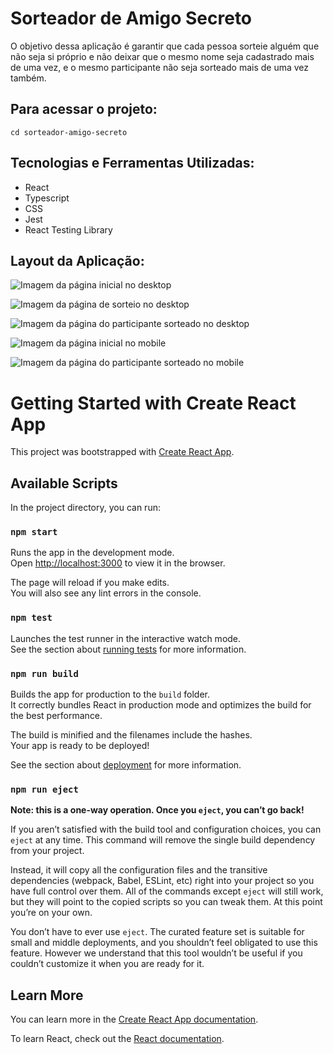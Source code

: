# Sorteador de Amigo Secreto

O objetivo dessa aplicação é garantir que cada pessoa sorteie alguém que não seja si próprio e não deixar que o mesmo nome seja cadastrado mais de uma vez, e o mesmo participante não seja sorteado mais de uma vez também.

## Para acessar o projeto:

````
cd sorteador-amigo-secreto
````
## Tecnologias e Ferramentas Utilizadas:

- React
- Typescript
- CSS
- Jest
- React Testing Library

## Layout da Aplicação:

![Imagem da página inicial no desktop](./src/assets/01.png)

![Imagem da página de sorteio no desktop](./src/assets/02.png)

![Imagem da página do participante sorteado no desktop](./src/assets/03.png)

![Imagem da página inicial no mobile](./src/assets/04.png)

![Imagem da página do participante sorteado no mobile](./src/assets/05.png)


# Getting Started with Create React App

This project was bootstrapped with [Create React App](https://github.com/facebook/create-react-app).

## Available Scripts

In the project directory, you can run:

### `npm start`

Runs the app in the development mode.\
Open [http://localhost:3000](http://localhost:3000) to view it in the browser.

The page will reload if you make edits.\
You will also see any lint errors in the console.

### `npm test`

Launches the test runner in the interactive watch mode.\
See the section about [running tests](https://facebook.github.io/create-react-app/docs/running-tests) for more information.

### `npm run build`

Builds the app for production to the `build` folder.\
It correctly bundles React in production mode and optimizes the build for the best performance.

The build is minified and the filenames include the hashes.\
Your app is ready to be deployed!

See the section about [deployment](https://facebook.github.io/create-react-app/docs/deployment) for more information.

### `npm run eject`

**Note: this is a one-way operation. Once you `eject`, you can’t go back!**

If you aren’t satisfied with the build tool and configuration choices, you can `eject` at any time. This command will remove the single build dependency from your project.

Instead, it will copy all the configuration files and the transitive dependencies (webpack, Babel, ESLint, etc) right into your project so you have full control over them. All of the commands except `eject` will still work, but they will point to the copied scripts so you can tweak them. At this point you’re on your own.

You don’t have to ever use `eject`. The curated feature set is suitable for small and middle deployments, and you shouldn’t feel obligated to use this feature. However we understand that this tool wouldn’t be useful if you couldn’t customize it when you are ready for it.

## Learn More

You can learn more in the [Create React App documentation](https://facebook.github.io/create-react-app/docs/getting-started).

To learn React, check out the [React documentation](https://reactjs.org/).
